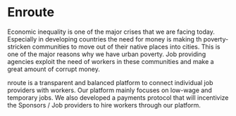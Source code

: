 # Enroute

Economic inequality is one of the major crises that we are facing today.  Especially in developing countries the need for money is making th poverty-stricken communities to move out of their native places into cities. This is one of the major reasons why we have urban poverty. Job providing agencies exploit the need of workers in these communities and make a great amount of corrupt money. 

nroute is a transparent and balanced platform to connect individual job providers with workers. Our platform mainly focuses on low-wage and temporary jobs. We also developed a payments protocol that will incentivize the Sponsors / Job providers to hire workers through our platform.

